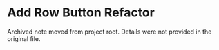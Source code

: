 # Add Row Button Refactor

Archived note moved from project root. Details were not provided in the original file.
